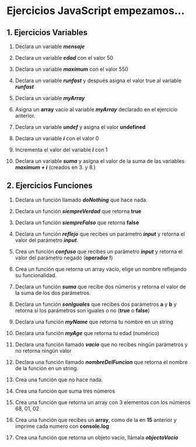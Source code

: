 # Ejercicios JavaScript empezamos...

## 1. Ejercicios Variables

1. Declara un variable _**mensaje**_

2. Declara un variable _**edad**_ con el valor 50

3. Declara un variable _**maximum**_ con el valor 550

4. Declara un variable _**runfast**_ y después asigna el valor true al variable _**runfast**_

5. Declara un variable _**myArray**_

6. Asigna un **array** vacío al variable _**myArray**_ declarado en el ejercicio anterior. 

7. Declara un variable _**undef**_ y asigna el valor **undefined**

8. Declara un variable _**i**_ con el valor 0

9. Incrementa el valor del variable _**i**_ con 1

10. Declara un variable _**suma**_ y asigna el valor de la suma de las variables _**maximum + i**_ (creados en 3. y 8.)

## 2. Ejercicios Funciones

1. Declara un función llamado _**doNothing**_ que hace nada.

2. Declara un función _**siempreVerdad**_ que retorna **true**

3. Declara un función _**siempreFalso**_ que retorna **false**

4. Declara un función _**reflejo**_ que recibes un parámetro _**input**_ y retorna el valor del parámetro _**input**_.

5. Crea un función _**confuso**_ que recibes un parámetro _**input**_  y retorna el valor del parámetro negado (**operador !**)

6. Crea un función que retorna un array vacío, elige un nombre reflejando su funcionalidad.

7. Declara un función _**suma**_ que recibe dos números y retorna el valor de la suma de los dos parámetros.

8. Declara un función _**sonIguales**_ que recibes dos parámetros **a** y **b** y retorna si los parámetros son iguales o no (**true** o **false**)

9. Declara una función _**myName**_ que retorna tu nombre en un string

10. Declara una función _**myAge**_ que retorna tu edad (numérico)

11. Declara una función llamado _**vacio**_ que no recibes ningún parámetros y no retorna ningún valor

12. Declara una función llamado _**nombreDelFuncion**_ que retorna el nombre de la función en un string.

13. Crea una función que no hace nada.

14. Crea una función que suma tres números

15. Crea una función que retorna un array con 3 elementos con los números 68, 01, 02

16. Crea una función que recibes un **array**, como de la en **15** anterior y imprime cada numero con **console.log**

17. Crea una función que retorna un objeto vacío, llámala _**objectoVacio**_
